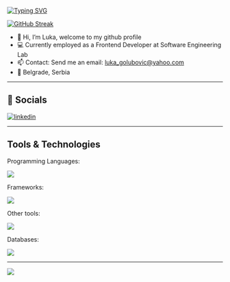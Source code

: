[![Typing SVG](https://readme-typing-svg.demolab.com?font=Fira+Code&pause=1000&color=EAF711&center=true&vCenter=true&width=435&lines=Fullstack+JavaScript+developer)](https://git.io/typing-svg)

[![GitHub Streak](https://streak-stats.demolab.com?user=golubovicluka&theme=vue-dark)](https://git.io/streak-stats)
- 👋 Hi, I’m Luka, welcome to my github profile
- 💻 Currently employed as a Frontend Developer at Software Engineering Lab
- 📫 Contact: Send me an email: luka_golubovic@yahoo.com
- 📍 Belgrade, Serbia

---

## 🔗 Socials

[![linkedin](https://img.shields.io/badge/linkedin-0A66C2?style=for-the-badge&logo=linkedin&logoColor=white)](https://www.linkedin.com/in/lukagolubovic/)

---

## Tools & Technologies

Programming Languages:
<p align="start">
    <img src="https://skillicons.dev/icons?i=ts,js" />
</p>

Frameworks:
<p align="start">
    <img src="https://skillicons.dev/icons?i=react,next,angular" />
</p>

Other tools:
<p align="start">
    <img src="https://skillicons.dev/icons?i=vim,neovim,nodejs,express,prisma,html,css,sass,git,docker,jest,graphql,postman,tailwind" />
</p>

Databases:
<p align="start">
    <img src="https://skillicons.dev/icons?i=postgres,mysql,mongo" />
</p>

---

![](https://komarev.com/ghpvc/?username=golubovicluka)
